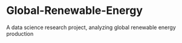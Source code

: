 # Global-Renewable-Energy
A data science research project, analyzing global renewable energy production
